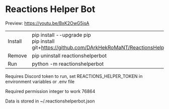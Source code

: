 # Reactions Helper Bot

Preview: https://youtu.be/BxK2OwG5jsA

|   |   |
| --- | --- |
| Install | pip install --upgrade pip <br> pip install git+https://github.com/DArkHekRoMaNT/ReactionsHelperBot |
| Remove | pip uninstall reactionshelperbot |
| Run | python -m reactionshelperbot |

Requires Discord token to run, set REACTIONS_HELPER_TOKEN in environment variables or .env file

Required permission integer to work 76864

Data is stored in ~/.reactionshelperbot.json
